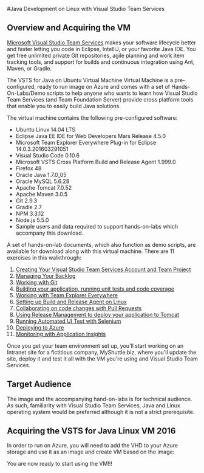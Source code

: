 #Java Development on Linux with Visual Studio Team Services  

Overview and Acquiring the VM
-----------------------------------------

[Microsoft Visual Studio Team Services](https://www.visualstudio.com/products/visual-studio-team-services-vs) makes your software lifecycle better and faster letting you code in Eclipse, IntelliJ, or your favorite Java IDE. You get free unlimited private Git repositories, agile planning and work item tracking tools, and support for builds and continuous integration using Ant, Maven, or Gradle.

The VSTS for Java on Ubuntu Virtual Machine Virtual Machine is a pre-configured, ready to run image on Azure and comes with a set of Hands-On-Labs/Demo scripts to help anyone who wants to learn how Visual Studio Team Services (and Team Foundation Server) provide cross platform tools that enable you to easily build Java solutions.

The virtual machine contains the following pre-configured software:

- Ubuntu Linux 14.04 LTS
- Eclipse Java EE IDE for Web Developers Mars Release 4.5.0
- Microsoft Team Explorer Everywhere Plug-in for Eclipse 14.0.3.201603291051
- Visual Studio Code 0.10.6
- Microsoft VSTS Cross Platform Build and Release Agent 1.999.0
- Firefox 48
- Oracle Java 1.7.0\_05
- Oracle MySQL 5.6.28
- Apache Tomcat 7.0.52
- Apache Maven 3.0.5
- Git 2.9.3
- Gradle 2.7
- NPM 3.3.12
- Node.js 5.5.0
- Sample users and data required to support hands-on-labs which accompany this download.

A set of hands-on-lab documents, which also function as demo scripts, are available for download along with this virtual machine. There are 11 exercises in this walkthrough:

1. <a href="./1.Setting up a new project on VSTS.md">Creating Your Visual Studio Team Services Account and Team Project</a>
2. <a href="./2.Managing Backlog.md">Managing Your Backlog</a>
3. <a href="./3.Working with Git.md">Working with Git</a>
4. <a href="./4.Running builds, Unit Tests and Code Coverage.md">Building your application, running unit tests and code coverage</a>
5. <a href="./5.Working with Team Explorer Everywhere.md">Working with Team Explorer Everywhere</a>
6. <a href="./6.Setting up local build agents.md">Setting up Build and Release Agent on Linux</a>
7. <a href="./7.Branches, Pull Requests and CI.md">Collaborating on code changes with Pull Requests</a>
8. <a href="./8.Automating Deployments with Release Management.md">Using Release Management to deploy your application to Tomcat</a>
9. <a href="./9.Running Selenium Tests.md">Running Automated UI Test with Selenium</a>
10. <a href="./10.DeploytoAzure.md">Deploying to Azure</a>
11. <a href="./11. Application Insights.md">Monitoring with Application Insights</a>


Once you get your team environment set up, you&#39;ll start working on an Intranet site for a fictitious company, MyShuttle.biz, where you&#39;ll update the site, deploy it and test it all with the VM you&#39;re using and Visual Studio Team Services.

Target Audience
-----------------------------------------
The image and the accompanying hand-on-labs is for technical audience. As such, familiarity with Visual Studio Team Services, Java and Linux operating system would be preferred although it is not a strict prerequisite.

Acquiring the VSTS for Java Linux VM 2016
-----------------------------------------

In order to run on Azure, you will need to add the VHD to your Azure storage and use it as an image and create VM based on the image:





You are now ready to start using the VM!!!
